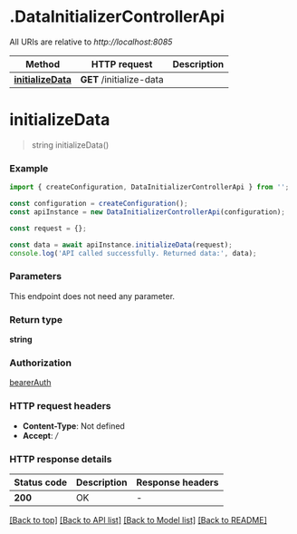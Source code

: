 # .DataInitializerControllerApi

All URIs are relative to *http://localhost:8085*

Method | HTTP request | Description
------------- | ------------- | -------------
[**initializeData**](DataInitializerControllerApi.md#initializeData) | **GET** /initialize-data | 


# **initializeData**
> string initializeData()


### Example


```typescript
import { createConfiguration, DataInitializerControllerApi } from '';

const configuration = createConfiguration();
const apiInstance = new DataInitializerControllerApi(configuration);

const request = {};

const data = await apiInstance.initializeData(request);
console.log('API called successfully. Returned data:', data);
```


### Parameters
This endpoint does not need any parameter.


### Return type

**string**

### Authorization

[bearerAuth](README.md#bearerAuth)

### HTTP request headers

 - **Content-Type**: Not defined
 - **Accept**: */*


### HTTP response details
| Status code | Description | Response headers |
|-------------|-------------|------------------|
**200** | OK |  -  |

[[Back to top]](#) [[Back to API list]](README.md#documentation-for-api-endpoints) [[Back to Model list]](README.md#documentation-for-models) [[Back to README]](README.md)


